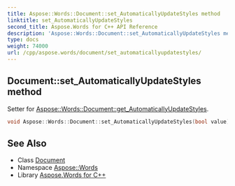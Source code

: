 ```yaml
---
title: Aspose::Words::Document::set_AutomaticallyUpdateStyles method
linktitle: set_AutomaticallyUpdateStyles
second_title: Aspose.Words for C++ API Reference
description: 'Aspose::Words::Document::set_AutomaticallyUpdateStyles method. Setter for Aspose::Words::Document::get_AutomaticallyUpdateStyles in C++.'
type: docs
weight: 74000
url: /cpp/aspose.words/document/set_automaticallyupdatestyles/
---
```

## Document::set_AutomaticallyUpdateStyles method


Setter for [Aspose::Words::Document::get_AutomaticallyUpdateStyles](../get_automaticallyupdatestyles/).

```cpp
void Aspose::Words::Document::set_AutomaticallyUpdateStyles(bool value)
```

## See Also

* Class [Document](../)
* Namespace [Aspose::Words](../../)
* Library [Aspose.Words for C++](../../../)

